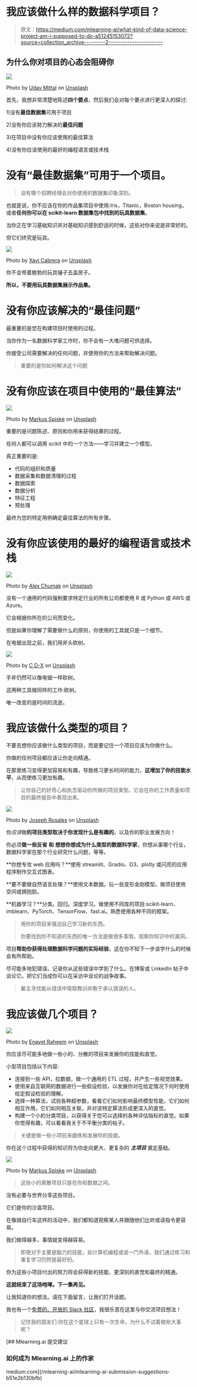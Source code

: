 # 我应该做什么样的数据科学项目？

> 原文：<https://medium.com/mlearning-ai/what-kind-of-data-science-project-am-i-supposed-to-do-a51245153072?source=collection_archive---------2----------------------->

## 为什么你对项目的心态会阻碍你

![](img/f5779f664a41fec5bd82e22dfeba63e4.png)

Photo by [Uday Mittal](https://unsplash.com/@mittaluday?utm_source=medium&utm_medium=referral) on [Unsplash](https://unsplash.com?utm_source=medium&utm_medium=referral)

首先，我想非常清楚地陈述**四个要点**，然后我们会对每个要点进行更深入的探讨:

1)没有**最佳数据集**可用于项目

2)没有你应该努力解决的**最佳问题**

3)在项目中没有你应该使用的最佳算法

4)没有你应该使用的最好的编程语言或技术栈

# **没有“最佳数据集”可用于一个项目。**

> 没有哪个招聘经理会对你使用的数据集印象深刻。

也就是说，你不应该在你的作品集项目中使用:Iris，Titanic，Boston housing，或者**任何你可以在 scikit-learn 数据集包中找到的玩具数据集**。

当你正在学习基础知识并对基础知识感到舒适的时候，这些对你来说是非常好的。

但它们终究是玩具。

![](img/705a6853034f4d268f46c1fd929945b5.png)

Photo by [Xavi Cabrera](https://unsplash.com/@xavi_cabrera?utm_source=medium&utm_medium=referral) on [Unsplash](https://unsplash.com?utm_source=medium&utm_medium=referral)

你不会带着鲍勃的玩具锤子去盖房子。

**所以，不要用玩具数据集展示作品集。**

# **没有你应该解决的“最佳问题”**

最重要的是您在构建项目时使用的过程。

当你作为一名数据科学家工作时，你不会有一大堆问题可供选择。

你接受公司需要解决的任何问题，并使用你的方法来帮助解决问题。

> 重要的是你如何解决这个问题

# **没有你应该在项目中使用的“最佳算法”**

![](img/a88cb5c16208c6e745461489e91e021d.png)

Photo by [Markus Spiske](https://unsplash.com/@markusspiske?utm_source=medium&utm_medium=referral) on [Unsplash](https://unsplash.com?utm_source=medium&utm_medium=referral)

重要的是问题陈述、原则和你用来获得结果的过程。

任何人都可以调用 scikit 中的一个方法——学习并建立一个模型。

真正重要的是:

*   代码的组织和质量
*   数据采集和数据清理的过程
*   数据探索
*   数据分析
*   特征工程
*   预处理

最终为您的特定用例确定最佳算法的所有步骤。

# 没有你应该使用的最好的编程语言或技术栈

![](img/c9f77961c40d8ec262cb7e11e5b61fab.png)

Photo by [Alex Chumak](https://unsplash.com/@ralexnder?utm_source=medium&utm_medium=referral) on [Unsplash](https://unsplash.com?utm_source=medium&utm_medium=referral)

没有一个通用的代码强制要求特定行业的所有公司都使用 R 或 Python 或 AWS 或 Azure。

它会根据你所在的公司而变化。

但是如果你理解了需要做什么的原则，你使用的工具就只是一个细节。

在电锯出现之前，我们用斧头砍树。

![](img/02b3988de5a2195510148622e89dc1a9.png)

Photo by [C D-X](https://unsplash.com/@cdx2?utm_source=medium&utm_medium=referral) on [Unsplash](https://unsplash.com?utm_source=medium&utm_medium=referral)

手斧仍然可以像电锯一样砍树。

这两种工具做同样的工作:砍树。

唯一改变的是时间的流逝。

# 我应该做什么类型的项目？

不要去想你应该做什么类型的项目，而是要记住一个项目应该为你做什么。

你做的任何项目都应该让你走向精通。

在那里练习变得更加容易和有趣，导致练习更长时间的能力，**这增加了你的技能水平**，从而使练习更加有趣。

> 让你自己的好奇心和执念驱动你所做的项目类型。它会在你的工作质量和项目的最终报告中表现出来。

![](img/d38db65132a1f82c1be4a9d07887d2ea.png)

Photo by [Joseph Rosales](https://unsplash.com/@josephandjosephandjoseph?utm_source=medium&utm_medium=referral) on [Unsplash](https://unsplash.com?utm_source=medium&utm_medium=referral)

你*应该*做**的项目类型取决于你发现什么是有趣的**，以及你的职业发展方向！

你必须**做一些反省** **和** **想想你想成为什么类型的数据科学家**，你想从事哪个行业，数据科学家在那个行业研究什么问题，等等。

**你想专攻 web 应用吗？**使用 streamlit、Gradio、D3、plotly 或闪亮的应用程序制作交互式图表。

**要不要做自然语言处理？**使用文本数据。玩一些变形金刚模型。做项目使用空间或拥抱脸。

**机器学习？**分类。回归。深度学习。做使用不同库的项目:scikit-learn、imblearn、PyTorch、TensorFlow、fast.ai。熟悉使用各种不同的框架。

> 用你的项目来强迫自己学习新的东西。
> 
> 你要找到你不知道的东西的唯一方法是做很多事情，观察你知识中的漏洞。

项目**帮助你获得处理数据科学问题的实际经验**，这在你不知下一步该学什么的时候会有所帮助。

尽可能多地犯错误。记录你从这些错误中学到了什么。在博客或 LinkedIn 帖子中谈论它。把它们当成你可以在采访中谈论的战争故事。

> 雇主寻找能从错误中吸取教训并敢于承认错误的人。

# 我应该做几个项目？

![](img/e76d1447cd4f37667e859d7f62e34985.png)

Photo by [Enayet Raheem](https://unsplash.com/@raheemsphoto?utm_source=medium&utm_medium=referral) on [Unsplash](https://unsplash.com?utm_source=medium&utm_medium=referral)

你应该尽可能多地做一些小的、分散的项目来发展你的技能和直觉。

小型项目包括以下内容:

*   连接到一些 API，拉数据，做一个通用的 ETL 过程，并产生一些视觉效果。
*   使用来自互联网的数据进行一些假设检验，以发展你对在给定情况下何时使用给定假设检验的理解。
*   选择一种算法，试验各种超参数，看看它们如何影响最终模型性能，它们如何相互作用，它们如何相互关联，并对该特定算法形成更深入的直觉。
*   构建一个小的分类项目，以获得关于您可以选择的各种评估指标的直觉。如果你觉得有趣，可以看看我关于不平衡分类的帖子。

> 关键是做一些小项目来磨练和发展你的技能。

你在这个过程中获得的知识将为你走向更大、更复杂的 ***主项目*** 奠定基础。

![](img/e9492ca36209ef5e4f242c923c5c80aa.png)

Photo by [Markus Spiske](https://unsplash.com/@markusspiske?utm_source=medium&utm_medium=referral) on [Unsplash](https://unsplash.com?utm_source=medium&utm_medium=referral)

> 这些小的离散项目只是在你和数据之间。

没有必要与世界分享这些项目。

它们是你的沙盒项目。

在像骑自行车这样的活动中，我们都知道观察某人并跟随他们比听或读指令更容易。

我们做得越多，事情就变得越容易。

> 即使对于主要是脑力的技能，如计算机编程或说一门外语，我们通过练习和重复学习仍然是最好的。

你为这些小项目付出的努力将会获得新的技能、更深刻的直觉和最终的精通。

**这就结束了这场咆哮。下一集再见。**

让我知道你的想法。请在下面留言，让我们打开话题。

我也有一个[免费的、开放的 Slack 社区](https://join.slack.com/t/artofdatascienceloft/shared_invite/zt-dgzn8abm-ge_dKGxrc9Dsuhnly90WTw)，我很乐意在这里与你交流项目想法！

> 记住我的朋友们:你在这个星球上只有一次生命，为什么不试着做些大事呢？

[](/mlearning-ai/mlearning-ai-submission-suggestions-b51e2b130bfb) [## Mlearning.ai 提交建议

### 如何成为 Mlearning.ai 上的作家

medium.com](/mlearning-ai/mlearning-ai-submission-suggestions-b51e2b130bfb)